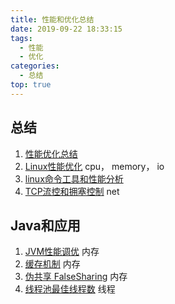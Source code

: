 ```yaml
---
title: 性能和优化总结
date: 2019-09-22 18:33:15
tags:
  - 性能
  - 优化
categories:
  - 总结
top: true  
---
```


<p></p>
<!-- more -->

## 总结
1. [性能优化总结](../../../../2018/11/21/performance/)
2. [Linux性能优化](../../../../2019/08/08/linuxPerformance/)  cpu， memory， io
3. [linux命令工具和性能分析](../../../../2018/12/26/linuxCommand/)
4. [TCP流控和拥塞控制](../../../../2019/08/07/tcpUdpControlCongestion/) net

## Java和应用
1. [JVM性能调优](../../../../2017/11/27/optimize/)  内存
2. [缓存机制](../../../../2017/12/07/cache/) 内存
3. [伪共享 FalseSharing](../../../../2014/03/05/falseSharing/)  内存
4. [线程池最佳线程数](../../../../2014/07/02/threadNum/)  线程 
